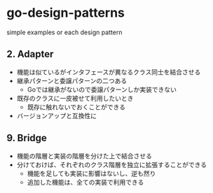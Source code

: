 # go-design-patterns
simple examples or each design pattern

## 2. Adapter
- 機能は似ているがインタフェースが異なるクラス同士を結合させる
- 継承パターンと委譲パターンの二つある
  - Goでは継承がないので委譲パターンしか実装できない
- 既存のクラスに一皮被せて利用したいとき
  - 既存に触れないでおくことができる
- バージョンアップと互換性に

## 9. Bridge
- 機能の階層と実装の階層を分けた上で結合させる
- 分けておけば、それぞれのクラス階層を独立に拡張することができる
  - 機能を足しても実装に影響はないし、逆も然り
  - 追加した機能は、全ての実装で利用できる